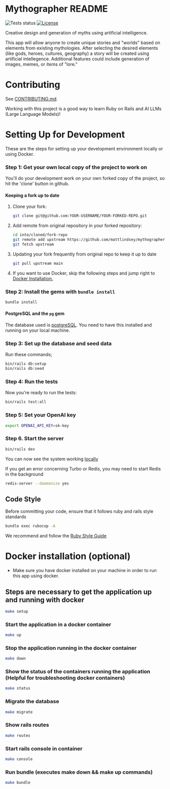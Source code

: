 # Mythographer README

![Tests status](https://github.com/mattlindsey/mythographer/actions/workflows/ci.yml/badge.svg?branch=main)
[![License](https://img.shields.io/badge/license-MIT-green.svg)](https://github.com/mattlindsey/mythographer/blob/main/LICENSE)

Creative design and generation of myths using artificial intelligence.

This app will allow anyone to create unique stories and "worlds" based on elements from existing mythologies.
After selecting the desired elements (like gods, heroes, cultures, geography) a story will be created using artificial intellegence. Additional features could include generation of images, memes, or items of "lore."

# Contributing

See [CONTRIBUTING.md](https://github.com/mattlindsey/mythographer/blob/main/CONTRIBUTING.md).

Working with this project is a good way to learn Ruby on Rails and AI LLMs (Large Language Models)!

# Setting Up for Development

These are the steps for setting up your development environment locally or using Docker.

### Step 1: Get your own local copy of the project to work on

You'll do your development work on your own forked copy of the project, so hit the 'clone' button in github.

#### Keeping a fork up to date

1. Clone your fork:

   ```bash
   git clone git@github.com:YOUR-USERNAME/YOUR-FORKED-REPO.git
   ```

2. Add remote from original repository in your forked repository:

   ```bash
   cd into/cloned/fork-repo
   git remote add upstream https://github.com/mattlindsey/mythographer.git
   git fetch upstream
   ```

3. Updating your fork frequently from original repo to keep it up to date

   ```bash
   git pull upstream main
   ```

4. If you want to use Docker, skip the following steps and jump right to [Docker Installation.](#docker-installation-optional)

### Step 2: Install the gems with `bundle install`

```bash
bundle install
```

#### PostgreSQL and the `pg` gem

The database used is [postgreSQL](https://www.postgresql.org/).  You need to have this installed and running on your local machine.

### Step 3: Set up the database and seed data

Run these commands;

```bash
bin/rails db:setup
bin/rails db:seed
```

### Step 4: Run the tests

Now you're ready to run the tests:

```bash
bin/rails test:all
```

### Step 5: Set your OpenAI key

```bash
export OPENAI_API_KEY=sk-key
```

### Step 6. Start the server

```bash
bin/rails dev
```

You can now see the system working [locally](http://localhost:3000)

If you get an error concerning Turbo or Redis, you may need to start Redis in the background

```bash
redis-server --daemonize yes
```

## Code Style

Before committing your code, ensure that it follows ruby and rails style standards

```bash
bundle exec rubocop -A
```

We recommend and follow the [Ruby Style Guide](https://github.com/rubocop-hq/ruby-style-guide)

# Docker installation (optional)

- Make sure you have docker installed on your machine in order to run this app using docker.

## Steps are necessary to get the application up and running with docker

```bash
make setup
```

### Start the application in a docker container

```bash
make up
```

### Stop the application running in the docker container

```bash
make down
```

### Show the status of the containers running the application (Helpful for troubleshooting docker containers)

```bash
make status
```

### Migrate the database

```bash
make migrate
```

### Show rails routes

```bash
make routes
```

### Start rails console in container

```bash
make console
```

### Run bundle (executes make down && make up commands)

```bash
make bundle
```
